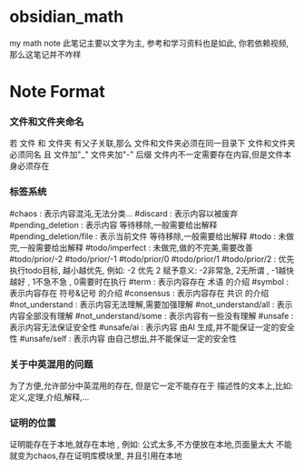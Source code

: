 # obsidian_math
my math note
此笔记主要以文字为主, 参考和学习资料也是如此, 你若依赖视频, 那么这笔记并不咋样

# Note Format
### 文件和文件夹命名
若 文件 和 文件夹 有父子关联,那么 
	文件和文件夹必须在同一目录下
	文件和文件夹必须同名 且 文件加"\_" 文件夹加"-" 后缀
	文件内不一定需要存在内容,但是文件本身必须存在
### 标签系统
#chaos : 表示内容混沌,无法分类...
#discard : 表示内容以被废弃
#pending_deletion : 表示内容 等待移除,一般需要给出解释
#pending_deletion/file : 表示当前文件 等待移除,一般需要给出解释
#todo : 未做完,一般需要给出解释
#todo/imperfect : 未做完,做的不完美,需要改善
#todo/prior/-2 #todo/prior/-1 #todo/prior/0 #todo/prior/1 #todo/prior/2 : 
	优先执行todo目标, 越小越优先, 例如: -2 优先 2
	赋予意义: -2非常急, 2无所谓 , -1越快越好 , 1不急不急 , 0需要时在执行
#term : 表示内容存在 术语 的介绍
#symbol : 表示内容存在 符号&记号 的介绍
#consensus : 表示内容存在 共识 的介绍
#not_understand : 表示内容无法理解,需要加强理解
#not_understand/all : 表示内容全部没有理解
#not_understand/some : 表示内容有一些没有理解
#unsafe : 表示内容无法保证安全性
#unsafe/ai : 表示内容 由AI 生成,并不能保证一定的安全性
#unsafe/self : 表示内容 由自己想出,并不能保证一定的安全性

### 关于中英混用的问题

为了方便,允许部分中英混用的存在,
但是它一定不能存在于 描述性的文本上,比如: 定义,定理,介绍,解释,...

### 证明的位置
证明能存在于本地,就存在本地 , 例如: 公式太多,不方便放在本地,页面量太大
不能就变为chaos,存在证明库模块里, 并且引用在本地

